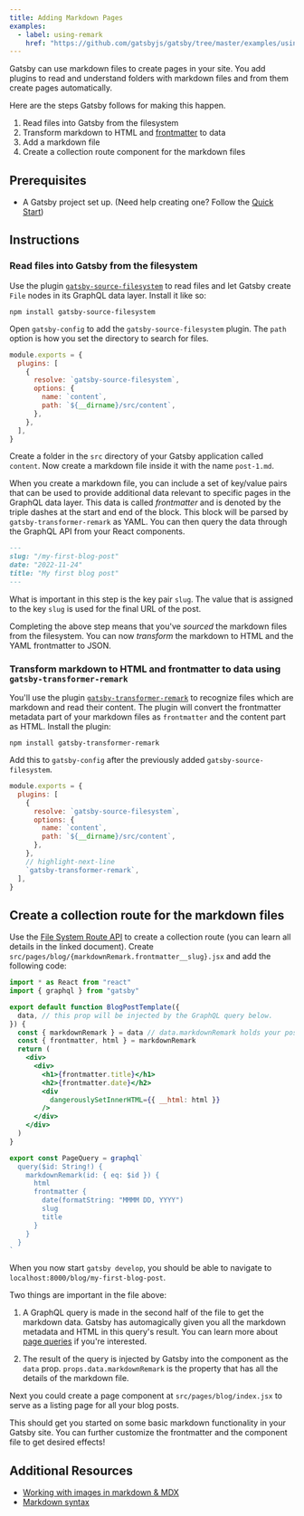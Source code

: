 ```yaml
---
title: Adding Markdown Pages
examples:
  - label: using-remark
    href: "https://github.com/gatsbyjs/gatsby/tree/master/examples/using-remark"
---
```


Gatsby can use markdown files to create pages in your site. You add plugins to read and understand folders with markdown files and from them create pages automatically.

Here are the steps Gatsby follows for making this happen.

1. Read files into Gatsby from the filesystem
1. Transform markdown to HTML and [frontmatter](#frontmatter-for-metadata-in-markdown-files) to data
1. Add a markdown file
1. Create a collection route component for the markdown files

## Prerequisites

- A Gatsby project set up. (Need help creating one? Follow the [Quick Start](/docs/quick-start/))

## Instructions

### Read files into Gatsby from the filesystem

Use the plugin [`gatsby-source-filesystem`](/plugins/gatsby-source-filesystem/#gatsby-source-filesystem) to read files and let Gatsby create `File` nodes in its GraphQL data layer. Install it like so:

```shell
npm install gatsby-source-filesystem
```

Open `gatsby-config` to add the `gatsby-source-filesystem` plugin. The `path` option is how you set the directory to search for files.

```js:title=gatsby-config.js
module.exports = {
  plugins: [
    {
      resolve: `gatsby-source-filesystem`,
      options: {
        name: `content`,
        path: `${__dirname}/src/content`,
      },
    },
  ],
}
```

Create a folder in the `src` directory of your Gatsby application called `content`. Now create a markdown file inside it with the name `post-1.md`.

When you create a markdown file, you can include a set of key/value pairs that can be used to provide additional data relevant to specific pages in the GraphQL data layer. This data is called _frontmatter_ and is denoted by the triple dashes at the start and end of the block. This block will be parsed by `gatsby-transformer-remark` as YAML. You can then query the data through the GraphQL API from your React components.

```md:title=src/content/post-1.md
---
slug: "/my-first-blog-post"
date: "2022-11-24"
title: "My first blog post"
---
```

What is important in this step is the key pair `slug`. The value that is assigned to the key `slug` is used for the final URL of the post.

Completing the above step means that you've _sourced_ the markdown files from the filesystem. You can now _transform_ the markdown to HTML and the YAML frontmatter to JSON.

### Transform markdown to HTML and frontmatter to data using `gatsby-transformer-remark`

You'll use the plugin [`gatsby-transformer-remark`](/plugins/gatsby-transformer-remark/) to recognize files which are markdown and read their content. The plugin will convert the frontmatter metadata part of your markdown files as `frontmatter` and the content part as HTML. Install the plugin:

```shell
npm install gatsby-transformer-remark
```

Add this to `gatsby-config` after the previously added `gatsby-source-filesystem`.

```javascript:title=gatsby-config.js
module.exports = {
  plugins: [
    {
      resolve: `gatsby-source-filesystem`,
      options: {
        name: `content`,
        path: `${__dirname}/src/content`,
      },
    },
    // highlight-next-line
    `gatsby-transformer-remark`,
  ],
}
```

## Create a collection route for the markdown files

Use the [File System Route API](/docs/reference/routing/file-system-route-api/) to create a collection route (you can learn all details in the linked document). Create `src/pages/blog/{markdownRemark.frontmatter__slug}.jsx` and add the following code:

```jsx:title=src/pages/blog/{markdownRemark.frontmatter__slug}.jsx
import * as React from "react"
import { graphql } from "gatsby"

export default function BlogPostTemplate({
  data, // this prop will be injected by the GraphQL query below.
}) {
  const { markdownRemark } = data // data.markdownRemark holds your post data
  const { frontmatter, html } = markdownRemark
  return (
    <div>
      <div>
        <h1>{frontmatter.title}</h1>
        <h2>{frontmatter.date}</h2>
        <div
          dangerouslySetInnerHTML={{ __html: html }}
        />
      </div>
    </div>
  )
}

export const PageQuery = graphql`
  query($id: String!) {
    markdownRemark(id: { eq: $id }) {
      html
      frontmatter {
        date(formatString: "MMMM DD, YYYY")
        slug
        title
      }
    }
  }
`
```

When you now start `gatsby develop`, you should be able to navigate to `localhost:8000/blog/my-first-blog-post`.

Two things are important in the file above:

1. A GraphQL query is made in the second half of the file to get the markdown data. Gatsby has automagically given you all the markdown metadata and HTML in this query's result. You can learn more about [page queries](/docs/how-to/querying-data/page-query/) if you're interested.

1. The result of the query is injected by Gatsby into the component as the `data` prop. `props.data.markdownRemark` is the property that has all the details of the markdown file.

Next you could create a page component at `src/pages/blog/index.jsx` to serve as a listing page for all your blog posts.

This should get you started on some basic markdown functionality in your Gatsby site. You can further customize the frontmatter and the component file to get desired effects!

## Additional Resources

- [Working with images in markdown & MDX](/docs/how-to/images-and-media/working-with-images-in-markdown/)
- [Markdown syntax](/docs/reference/markdown-syntax/)
